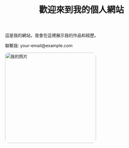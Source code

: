 <!DOCTYPE html>
<html lang="zh">
<head>
    <meta charset="UTF-8">
    <meta name="viewport" content="width=device-width, initial-scale=1.0">
    <title>我的個人網站</title>
</head>
<body>
    <header>
        <h1>歡迎來到我的個人網站</h1>
    </header>
    <main>
        <p>這是我的網站，我會在這裡展示我的作品和經歷。</p>
    </main>
    <footer>
        <p>聯繫我: your-email@example.com</p>
    </footer>
</body>
</html>
<head>
    <meta charset="UTF-8">
    <meta name="viewport" content="width=device-width, initial-scale=1.0">
    <title>我的個人網站</title>
    <link rel="stylesheet" href="style.css">
</head>
<img src="[[https://encrypted-tbn0.gstatic.com/images?q=tbn:ANd9GcSWpFthE7F70k88--6q9fFR01EKpDLmnQmDTQ&s](https://www.google.com/url?sa=i&url=https%3A%2F%2Fwww.klook.com%2Fzh-TW%2Fevent-detail%2F101023760-2024-haikyu-pop-up-taipei%2F&psig=AOvVaw2fUULwLjUS4JRf0nAOlH9z&ust=1742006038625000&source=images&cd=vfe&opi=89978449&ved=0CBUQjRxqFwoTCKjQr6vEiIwDFQAAAAAdAAAAABAE)](https://images2.gamme.com.tw/news2/2014/32/30/p6CVpaOXmJ6W.jpg)" alt="我的照片" width="300" style="border-radius: 10px;">
